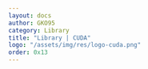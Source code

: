 ```yaml
---
layout: docs
author: GKO95
category: Library
title: "Library | CUDA"
logo: "/assets/img/res/logo-cuda.png"
order: 0x13
---
```

